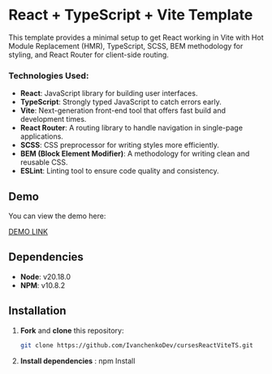 # React + TypeScript + Vite Template

This template provides a minimal setup to get React working in Vite with Hot Module Replacement (HMR), TypeScript, SCSS, BEM methodology for styling, and React Router for client-side routing.

### Technologies Used:
- **React**: JavaScript library for building user interfaces.
- **TypeScript**: Strongly typed JavaScript to catch errors early.
- **Vite**: Next-generation front-end tool that offers fast build and development times.
- **React Router**: A routing library to handle navigation in single-page applications.
- **SCSS**: CSS preprocessor for writing styles more efficiently.
- **BEM (Block Element Modifier)**: A methodology for writing clean and reusable CSS.
- **ESLint**: Linting tool to ensure code quality and consistency.


## Demo
You can view the demo here:

[DEMO LINK](https://github.com/IvanchenkoDev/cursesReactViteTS.git)

## Dependencies

- **Node**: v20.18.0
- **NPM**: v10.8.2

## Installation

1. **Fork** and **clone** this repository:
   ```bash
   git clone https://github.com/IvanchenkoDev/cursesReactViteTS.git

2. **Install dependencies** : npm Install
   